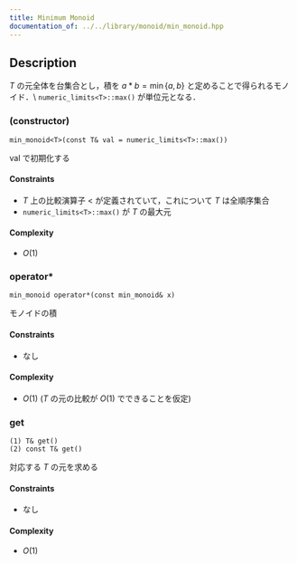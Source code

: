 ```yaml
---
title: Minimum Monoid
documentation_of: ../../library/monoid/min_monoid.hpp
---
```


## Description
$T$ の元全体を台集合とし，積を $a\ast b=\min\lbrace a,b\rbrace$ と定めることで得られるモノイド．\\
``numeric_limits<T>::max()`` が単位元となる．

### (constructor)
```
min_monoid<T>(const T& val = numeric_limits<T>::max())
```
$\mathrm{val}$ で初期化する

#### Constraints
- $T$ 上の比較演算子 $<$ が定義されていて，これについて $T$ は全順序集合
- ``numeric_limits<T>::max()`` が $T$ の最大元

#### Complexity
- $O(1)$

### operator*
```
min_monoid operator*(const min_monoid& x)
```
モノイドの積

#### Constraints
- なし

#### Complexity
- $O(1)$ ($T$ の元の比較が $O(1)$ でできることを仮定)

### get
```
(1) T& get()
(2) const T& get()
```
対応する $T$ の元を求める

#### Constraints
- なし

#### Complexity
- $O(1)$

